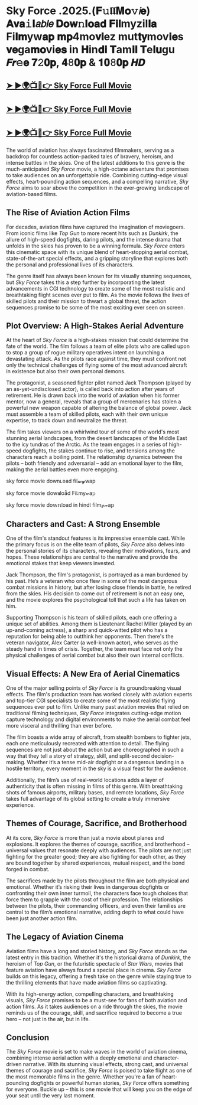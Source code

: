 # Sky Force .2025.(𝐅𝚞𝖑𝖑𝐌𝐨𝚟𝘪𝐞) 𝐀𝐯𝐚𝚒𝐥𝘢𝘣𝘭𝘦 𝐃𝐨𝐰𝚗𝐥𝐨𝐚𝐝 𝐅𝐢𝐥myzil𝐥𝐚 Fi𝐥𝐦yw𝐚𝐩 𝐦𝐩4mo𝐯𝐢ez mut𝐭𝐲mov𝐢𝐞s 𝐯𝐞ga𝐦𝐨vi𝐞𝐬 in 𝐇in𝐝𝐢 𝐓am𝐢𝐥 𝐓e𝐥𝐮gu 𝙁𝙧𝚎𝐞 𝟕𝟸𝟎𝐩, 𝟒𝟾𝟎𝐩 & 𝟏𝟎𝟾𝟎𝐩 𝙃𝘿
## [➤ ►🌍📺📱👉 Sky Force Full Movie](https://movieslink.short.gy/Sky-force)
## [➤ ►🌍📺📱👉 Sky Force Full Movie](https://movieslink.short.gy/Sky-force)
## [➤ ►🌍📺📱👉 Sky Force Full Movie](https://movieslink.short.gy/Sky-force)

The world of aviation has always fascinated filmmakers, serving as a backdrop for countless action-packed tales of bravery, heroism, and intense battles in the skies. One of the latest additions to this genre is the much-anticipated *Sky Force* movie, a high-octane adventure that promises to take audiences on an unforgettable ride. Combining cutting-edge visual effects, heart-pounding action sequences, and a compelling narrative, *Sky Force* aims to soar above the competition in the ever-growing landscape of aviation-based films.

## The Rise of Aviation Action Films

For decades, aviation films have captured the imagination of moviegoers. From iconic films like *Top Gun* to more recent hits such as *Dunkirk*, the allure of high-speed dogfights, daring pilots, and the intense drama that unfolds in the skies has proven to be a winning formula. *Sky Force* enters this cinematic space with its unique blend of heart-stopping aerial combat, state-of-the-art special effects, and a gripping storyline that explores both the personal and professional lives of its characters.

The genre itself has always been known for its visually stunning sequences, but *Sky Force* takes this a step further by incorporating the latest advancements in CGI technology to create some of the most realistic and breathtaking flight scenes ever put to film. As the movie follows the lives of skilled pilots and their mission to thwart a global threat, the action sequences promise to be some of the most exciting ever seen on screen.

## Plot Overview: A High-Stakes Aerial Adventure

At the heart of *Sky Force* is a high-stakes mission that could determine the fate of the world. The film follows a team of elite pilots who are called upon to stop a group of rogue military operatives intent on launching a devastating attack. As the pilots race against time, they must confront not only the technical challenges of flying some of the most advanced aircraft in existence but also their own personal demons.

The protagonist, a seasoned fighter pilot named Jack Thompson (played by an as-yet-undisclosed actor), is called back into action after years of retirement. He is drawn back into the world of aviation when his former mentor, now a general, reveals that a group of mercenaries has stolen a powerful new weapon capable of altering the balance of global power. Jack must assemble a team of skilled pilots, each with their own unique expertise, to track down and neutralize the threat.

The film takes viewers on a whirlwind tour of some of the world's most stunning aerial landscapes, from the desert landscapes of the Middle East to the icy tundras of the Arctic. As the team engages in a series of high-speed dogfights, the stakes continue to rise, and tensions among the characters reach a boiling point. The relationship dynamics between the pilots – both friendly and adversarial – add an emotional layer to the film, making the aerial battles even more engaging.

sky force movie downʟ𝕠ad fil𝓂𝔂wap

sky force movie 𝕕ow𝖓loǟd Fi꒒my𝓌a𝕡

sky force movie do𝕨𝕟𝔩oad in hind𝔦 film𝓎𝓌a𝕡

## Characters and Cast: A Strong Ensemble

One of the film's standout features is its impressive ensemble cast. While the primary focus is on the elite team of pilots, *Sky Force* also delves into the personal stories of its characters, revealing their motivations, fears, and hopes. These relationships are central to the narrative and provide the emotional stakes that keep viewers invested.

Jack Thompson, the film's protagonist, is portrayed as a man burdened by his past. He’s a veteran who once flew in some of the most dangerous combat missions in history, but after losing close friends in battle, he retired from the skies. His decision to come out of retirement is not an easy one, and the movie explores the psychological toll that such a life has taken on him.

Supporting Thompson is his team of skilled pilots, each one offering a unique set of abilities. Among them is Lieutenant Rachel Miller (played by an up-and-coming actress), a sharp and quick-witted pilot who has a reputation for being able to outthink her opponents. Then there's the veteran navigator, Alex Carter (a well-known actor), who serves as the steady hand in times of crisis. Together, the team must face not only the physical challenges of aerial combat but also their own internal conflicts.

## Visual Effects: A New Era of Aerial Cinematics

One of the major selling points of *Sky Force* is its groundbreaking visual effects. The film's production team has worked closely with aviation experts and top-tier CGI specialists to create some of the most realistic flying sequences ever put to film. Unlike many past aviation movies that relied on traditional filming techniques, *Sky Force* integrates cutting-edge motion capture technology and digital environments to make the aerial combat feel more visceral and thrilling than ever before.

The film boasts a wide array of aircraft, from stealth bombers to fighter jets, each one meticulously recreated with attention to detail. The flying sequences are not just about the action but are choreographed in such a way that they tell a story of strategy, skill, and split-second decision-making. Whether it’s a tense mid-air dogfight or a dangerous landing in a hostile territory, every moment in the sky is a visual feast for the audience.

Additionally, the film’s use of real-world locations adds a layer of authenticity that is often missing in films of this genre. With breathtaking shots of famous airports, military bases, and remote locations, *Sky Force* takes full advantage of its global setting to create a truly immersive experience.

## Themes of Courage, Sacrifice, and Brotherhood

At its core, *Sky Force* is more than just a movie about planes and explosions. It explores the themes of courage, sacrifice, and brotherhood – universal values that resonate deeply with audiences. The pilots are not just fighting for the greater good; they are also fighting for each other, as they are bound together by shared experiences, mutual respect, and the bond forged in combat.

The sacrifices made by the pilots throughout the film are both physical and emotional. Whether it’s risking their lives in dangerous dogfights or confronting their own inner turmoil, the characters face tough choices that force them to grapple with the cost of their profession. The relationships between the pilots, their commanding officers, and even their families are central to the film’s emotional narrative, adding depth to what could have been just another action film.

## The Legacy of Aviation Cinema

Aviation films have a long and storied history, and *Sky Force* stands as the latest entry in this tradition. Whether it's the historical drama of *Dunkirk*, the heroism of *Top Gun*, or the futuristic spectacle of *Star Wars*, movies that feature aviation have always found a special place in cinema. *Sky Force* builds on this legacy, offering a fresh take on the genre while staying true to the thrilling elements that have made aviation films so captivating.

With its high-energy action, compelling characters, and breathtaking visuals, *Sky Force* promises to be a must-see for fans of both aviation and action films. As it takes audiences on a ride through the skies, the movie reminds us of the courage, skill, and sacrifice required to become a true hero – not just in the air, but in life.

## Conclusion

The *Sky Force* movie is set to make waves in the world of aviation cinema, combining intense aerial action with a deeply emotional and character-driven narrative. With its stunning visual effects, strong cast, and universal themes of courage and sacrifice, *Sky Force* is poised to take flight as one of the most memorable films in the genre. Whether you're a fan of heart-pounding dogfights or powerful human stories, *Sky Force* offers something for everyone. Buckle up – this is one movie that will keep you on the edge of your seat until the very last moment.




